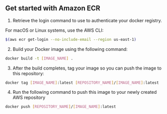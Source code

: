 ## Get started with Amazon ECR

1) Retrieve the login command to use to authenticate your docker registry.

For macOS or Linux systems, use the AWS CLI:

```bash
$(aws ecr get-login --no-include-email --region us-east-1)
```

2) Build your Docker image using the following command:

```bash
docker build -t [IMAGE_NAME] .
```

3) After the build completes, tag your image so you can push the image to this repository:

```bash
docker tag [IMAGE_NAME]:latest [REPOSITORY_NAME]/[IMAGE_NAME]:latest
```

4) Run the following command to push this image to your newly created AWS repository

```bash
docker push [REPOSITORY_NAME]/[IMAGE_NAME]:latest
```

